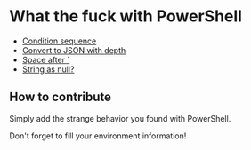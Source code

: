 # What the fuck with PowerShell

* [Condition sequence](Condition-Sequence.md)
* [Convert to JSON with depth](Convert-To-Json-With-Depth.md)
* [Space after `](Space.md)
* [String as null?](StringAsNull.md)

## How to contribute

Simply add the strange behavior you found with PowerShell.

Don't forget to fill your environment information!
